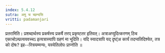 ```yaml
---
index: 5.4.12
sutra: अमु च च्छन्दसि
vritti: padamanjari
---
```


 प्रतरामिति। प्रशब्दार्थस्य प्रकर्षस्य प्रकर्षे तरप् प्रकृष्टतर इतिवत्। अत्राअप्युदित्करणम् ठिच एकाचोऽम्प्रत्ययवच्चऽ इत्यत्रास्यापि ग्रहणं मा भूदिति। यदि स्यादत्रापि यद् दृष्ट्ंअ कार्यं तदप्यतिदिश्येत, तत्र को दोषः? इह--स्त्रियम्मन्यः, यस्येतिलोपः प्राप्नोति ॥